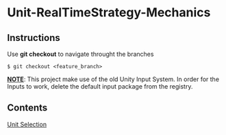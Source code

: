 # Unit-RealTimeStrategy-Mechanics

## Instructions
Use __git checkout__ to navigate throught the branches
```
$ git checkout <feature_branch>
```
<ins>**NOTE**</ins>: This project make use of the old Unity Input System.
In order for the Inputs to work, delete the default input package from the registry. 

## Contents
[Unit Selection](#unit-selection)
